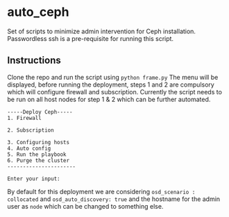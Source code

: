 # auto_ceph
Set of scripts to minimize admin intervention for Ceph installation.  
Passwordless ssh is a pre-requisite for running this script.
## Instructions  
Clone the repo and run the script using `python frame.py`
The menu will be displayed, before running the deployment, steps 1 and 2 are compulsory which will configure firewall and subscription. Currently the script needs to be run on all host nodes for step 1 & 2 which can be further automated.  
```
-----Deploy Ceph-----  
1. Firewall  

2. Subscription  

3. Configuring hosts  
4. Auto config  
5. Run the playbook  
6. Purge the cluster  
----------------------  
  
Enter your input:  
```  
By default for this deployment we are considering `osd_scenario : collocated` and `osd_auto_discovery: true` and the hostname for the admin user as `node` which can be changed to something else.  
